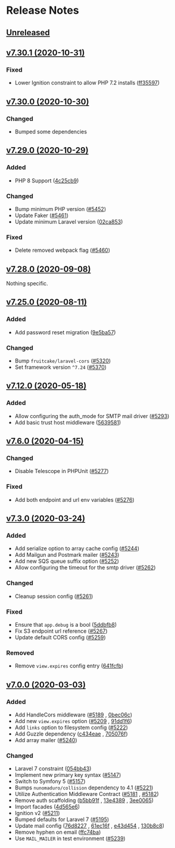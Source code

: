 # Release Notes

## [Unreleased](https://github.com/laravel/laravel/compare/v7.30.1...7.x)

## [v7.30.1 (2020-10-31)](https://github.com/laravel/laravel/compare/v7.30.0...v7.30.1)

### Fixed

- Lower Ignition constraint to allow PHP 7.2
  installs ([ff35597](https://github.com/laravel/laravel/commit/ff355973475624d9dc9ed5fd157a0ba0bef84710))

## [v7.30.0 (2020-10-30)](https://github.com/laravel/laravel/compare/v7.29.0...v7.30.0)

### Changed

- Bumped some dependencies

## [v7.29.0 (2020-10-29)](https://github.com/laravel/laravel/compare/v7.28.0...v7.29.0)

### Added

- PHP 8 Support ([4c25cb9](https://github.com/laravel/laravel/commit/4c25cb953a0bbd4812bf92af71a13920998def1e))

### Changed

- Bump minimum PHP version ([#5452](https://github.com/laravel/laravel/pull/5452))
- Update Faker ([#5461](https://github.com/laravel/laravel/pull/5461))
- Update minimum Laravel
  version ([02ca853](https://github.com/laravel/laravel/commit/02ca853809a97f372a3c6dc535c566efff9f6571))

### Fixed

- Delete removed webpack flag ([#5460](https://github.com/laravel/laravel/pull/5460))

## [v7.28.0 (2020-09-08)](https://github.com/laravel/laravel/compare/v7.25.0...v7.28.0)

Nothing specific.

## [v7.25.0 (2020-08-11)](https://github.com/laravel/laravel/compare/v7.12.0...v7.25.0)

### Added

- Add password reset
  migration ([9e5ba57](https://github.com/laravel/laravel/commit/9e5ba571a60a57ca2c3938bc5bd81d222cb6e618))

### Changed

- Bump `fruitcake/laravel-cors` ([#5320](https://github.com/laravel/laravel/pull/5320))
- Set framework version `^7.24` ([#5370](https://github.com/laravel/laravel/pull/5370))

## [v7.12.0 (2020-05-18)](https://github.com/laravel/laravel/compare/v7.6.0...v7.12.0)

### Added

- Allow configuring the auth_mode for SMTP mail driver ([#5293](https://github.com/laravel/laravel/pull/5293))
- Add basic trust host
  middleware ([5639581](https://github.com/laravel/laravel/commit/5639581ea56ecd556cdf6e6edc37ce5795740fd7))

## [v7.6.0 (2020-04-15)](https://github.com/laravel/laravel/compare/v7.3.0...v7.6.0)

### Changed

- Disable Telescope in PHPUnit ([#5277](https://github.com/laravel/laravel/pull/5277))

### Fixed

- Add both endpoint and url env variables ([#5276](https://github.com/laravel/laravel/pull/5276))

## [v7.3.0 (2020-03-24)](https://github.com/laravel/laravel/compare/v7.0.0...v7.3.0)

### Added

- Add serialize option to array cache config ([#5244](https://github.com/laravel/laravel/pull/5244))
- Add Mailgun and Postmark mailer ([#5243](https://github.com/laravel/laravel/pull/5243))
- Add new SQS queue suffix option ([#5252](https://github.com/laravel/laravel/pull/5252))
- Allow configuring the timeout for the smtp driver ([#5262](https://github.com/laravel/laravel/pull/5262))

### Changed

- Cleanup session config ([#5261](https://github.com/laravel/laravel/pull/5261))

### Fixed

- Ensure that `app.debug` is a
  bool ([5ddbfb8](https://github.com/laravel/laravel/commit/5ddbfb845439fcd5a46c23530b8774421a931760))
- Fix S3 endpoint url reference ([#5267](https://github.com/laravel/laravel/pull/5267))
- Update default CORS config ([#5259](https://github.com/laravel/laravel/pull/5259))

### Removed

- Remove `view.expires` config
  entry ([641fcfb](https://github.com/laravel/laravel/commit/641fcfb60aa47266c5b4767830dc45bad00c561c))

## [v7.0.0 (2020-03-03)](https://github.com/laravel/laravel/compare/v6.20.0...v7.0.0)

### Added

- Add HandleCors middleware ([#5189](https://github.com/laravel/laravel/pull/5189)
  , [0bec06c](https://github.com/laravel/laravel/commit/0bec06cd45a7f6eda0d52f78dd5ff767d94ed5cc))
- Add new `view.expires` option ([#5209](https://github.com/laravel/laravel/pull/5209)
  , [91dd1f6](https://github.com/laravel/laravel/commit/91dd1f61cdd3c7949593a4435dff8b77322761f2))
- Add `links` option to filesystem config ([#5222](https://github.com/laravel/laravel/pull/5222))
- Add Guzzle dependency ([c434eae](https://github.com/laravel/laravel/commit/c434eae43d673a709bb840f5f2e03b58da30682b)
  , [705076f](https://github.com/laravel/laravel/commit/705076ffc28a834a1eb76b3550be2b6269a8fefb))
- Add array mailer ([#5240](https://github.com/laravel/laravel/pull/5240))

### Changed

- Laravel 7 constraint ([054bb43](https://github.com/laravel/laravel/commit/054bb43038f4acb7f356dd668715225ffc2e55ba))
- Implement new primary key syntax ([#5147](https://github.com/laravel/laravel/pull/5147))
- Switch to Symfony 5 ([#5157](https://github.com/laravel/laravel/pull/5157))
- Bumps `nunomaduro/collision` dependency to 4.1 ([#5221](https://github.com/laravel/laravel/pull/5221))
- Utilize Authentication Middleware Contract ([#5181](https://github.com/laravel/laravel/pull/5181)
  , [#5182](https://github.com/laravel/laravel/pull/5182))
- Remove auth scaffolding ([b5bb91f](https://github.com/laravel/laravel/commit/b5bb91fea79a3bd5504cbcadfd4766f41f7d01ce)
  , [13e4389](https://github.com/laravel/laravel/commit/13e43893ba2457c3e49898f0066a5ce8d7ea74f4)
  , [3ee0065](https://github.com/laravel/laravel/commit/3ee0065bcd879b82ee42023165f8a8f71e893011))
- Import facades ([4d565e6](https://github.com/laravel/laravel/commit/4d565e681cbf496e0cdfb58743d4ae8238cef15e))
- Ignition v2 ([#5211](https://github.com/laravel/laravel/pull/5211))
- Bumped defaults for Laravel 7 ([#5195](https://github.com/laravel/laravel/pull/5195))
- Update mail config ([76d8227](https://github.com/laravel/laravel/commit/76d822768dcab14fa1ee1fd1f4a24065234860db)
  , [61ec16f](https://github.com/laravel/laravel/commit/61ec16fe392967766b68d865ed10d56275a78718)
  , [e43d454](https://github.com/laravel/laravel/commit/e43d4546a9c0bde49dae51fd6f4e2766674f1152)
  , [130b8c8](https://github.com/laravel/laravel/commit/130b8c8bcb8f167e7013e7846004b2df3e405b72))
- Remove hyphen on email ([ffc74ba](https://github.com/laravel/laravel/commit/ffc74ba143a7de4a89f2c3fd525a5621ca879e38))
- Use `MAIL_MAILER` in test environment ([#5239](https://github.com/laravel/laravel/pull/5239))
